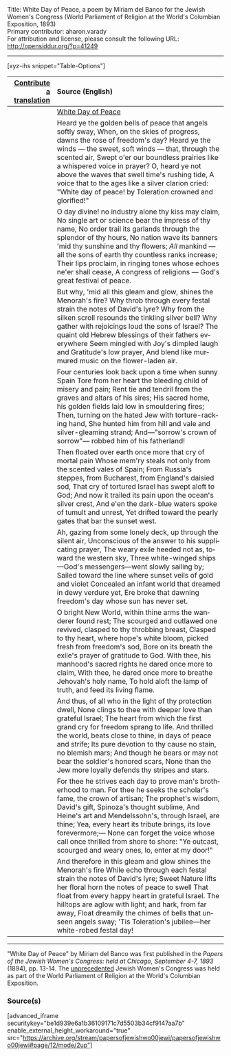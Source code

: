 <html>
<head></head>
<body>
Title: White Day of Peace, a poem by Miriam del Banco for the Jewish Women's Congress (World Parliament of Religion at the World's Columbian Exposition, 1893)<br />
Primary contributor: aharon.varady<br />
For attribution and license, please consult the following URL: <a href="http://opensiddur.org/?p=41249">http://opensiddur.org/?p=41249</a>
<p />
<hr />

[xyz-ihs snippet="Table-Options"]<table style="margin-left: auto; margin-right: auto;" class="draggable">
<thead><tr><th id="x" style="text-align: right;"><a href="/contribute/upload/">Contribute a translation</a></th><th style="text-align: left;">Source (English)</th></tr></thead>
<tbody>
<tr><td style="vertical-align:top;">
<div class="liturgy" lang="he" style="text-align: right;">

</div></td>

<td style="vertical-align:top;">
<div class="english" lang="en" style="text-align: left;">
<u>White Day of Peace</u>
</div></td></tr>


<tr><td style="vertical-align:top;">
<div class="liturgy" lang="he" style="text-align: right;">

</div></td>

<td style="vertical-align:top;">
<div class="english" lang="en" style="text-align: left;">
Heard ye the golden bells of peace that angels softly sway, 
When, on the skies of progress, dawns the rose of freedom's day? 
Heard ye the winds — the sweet, soft winds — that, through the scented air, 
Swept o'er our boundless prairies like a whispered voice in prayer? 
O, heard ye not above the waves that swell time's rushing tide, 
A voice that to the ages like a silver clarion cried: 
"White day of peace! by Toleration crowned and glorified!" 
</div></td></tr>


<tr><td style="vertical-align:top;">
<div class="liturgy" lang="he" style="text-align: right;">

</div></td>

<td style="vertical-align:top;">
<div class="english" lang="en" style="text-align: left;">
O day divine! no industry alone thy kiss may claim, 
No single art or science bear the impress of thy name, 
No order trail its garlands through the splendor of thy hours, 
No nation wave its banners 'mid thy sunshine and thy flowers; 
<em>All</em> mankind — all the sons of earth thy countless ranks increase; 
Their lips proclaim, in ringing tones whose echoes ne'er shall cease, 
A congress of religions — God's great festival of peace. 
</div></td></tr>


<tr><td style="vertical-align:top;">
<div class="liturgy" lang="he" style="text-align: right;">

</div></td>

<td style="vertical-align:top;">
<div class="english" lang="en" style="text-align: left;">
But why, 'mid all this gleam and glow, shines the Menorah's fire? 
Why throb through every festal strain the notes of David's lyre? 
Why from the silken scroll resounds the tinkling silver bell? 
Why gather with rejoicings loud the sons of Israel? 
The quaint old Hebrew blessings of their fathers everywhere 
Seem mingled with Joy's dimpled laugh and Gratitude's low prayer, 
And blend like murmured music on the flower-laden air. 
</div></td></tr>


<tr><td style="vertical-align:top;">
<div class="liturgy" lang="he" style="text-align: right;">

</div></td>

<td style="vertical-align:top;">
<div class="english" lang="en" style="text-align: left;">
Four centuries look back upon a time when sunny Spain 
Tore from her heart the bleeding child of misery and pain; 
Rent tie and tendril from the graves and altars of his sires; 
His sacred home, his golden fields laid low in smouldering fires; 
Then, turning on the hated Jew with torture-racking hand, 
She hunted him from hill and vale and silver-gleaming strand; 
And—"sorrow's crown of sorrow"— robbed him of his fatherland! 
</div></td></tr>


<tr><td style="vertical-align:top;">
<div class="liturgy" lang="he" style="text-align: right;">

</div></td>

<td style="vertical-align:top;">
<div class="english" lang="en" style="text-align: left;">
Then floated over earth once more that cry of mortal pain 
Whose mem'ry steals not only from the scented vales of Spain; 
From Russia's steppes, from Bucharest, from England's daisied sod, 
That cry of tortured Israel has swept aloft to God; 
And now it trailed its pain upon the ocean's silver crest, 
And e'en the dark-blue waters spoke of tumult and unrest, 
Yet drifted toward the pearly gates that bar the sunset west. 
</div></td></tr>


<tr><td style="vertical-align:top;">
<div class="liturgy" lang="he" style="text-align: right;">

</div></td>

<td style="vertical-align:top;">
<div class="english" lang="en" style="text-align: left;">
Ah, gazing from some lonely deck, up through the silent air, 
Unconscious of the answer to his supplicating prayer, 
The weary exile heeded not as, toward the western sky, 
Three white-winged ships—God's messengers—went slowly sailing by; 
Sailed toward the line where sunset veils of gold and violet 
Concealed an infant world that dreamed in dewy verdure yet, 
Ere broke that dawning freedom's day whose sun has never set. 
</div></td></tr>


<tr><td style="vertical-align:top;">
<div class="liturgy" lang="he" style="text-align: right;">

</div></td>

<td style="vertical-align:top;">
<div class="english" lang="en" style="text-align: left;">
O bright New World, within thine arms the wanderer found rest; 
The scourged and outlawed one revived, clasped to thy throbbing breast, 
Clasped to thy heart, where hope's white bloom, picked fresh from freedom's sod, 
Bore on its breath the exile's prayer of gratitude to God. 
With thee, his manhood's sacred rights he dared once more to claim, 
With thee, he dared once more to breathe Jehovah's holy name, 
To hold aloft the lamp of truth, and feed its living flame. 
</div></td></tr>


<tr><td style="vertical-align:top;">
<div class="liturgy" lang="he" style="text-align: right;">

</div></td>

<td style="vertical-align:top;">
<div class="english" lang="en" style="text-align: left;">
And thus, of all who in the light of thy protection dwell, 
None clings to thee with deeper love than grateful Israel; 
The heart from which the first grand cry for freedom sprang to life. 
And thrilled the world, beats close to thine, in days of peace and strife; 
Its pure devotion to thy cause no stain, no blemish mars; 
And though he bears or may not bear the soldier's honored scars, 
None than the Jew more loyally defends thy stripes and stars. 
</div></td></tr>


<tr><td style="vertical-align:top;">
<div class="liturgy" lang="he" style="text-align: right;">

</div></td>

<td style="vertical-align:top;">
<div class="english" lang="en" style="text-align: left;">
For thee he strives each day to prove man's brotherhood to man. 
For thee he seeks the scholar's fame, the crown of artisan; 
The prophet's wisdom, David's gift, Spinoza's thought sublime, 
And Heine's art and Mendelssohn's, through Israel, are thine; 
Yea, every heart its tribute brings, its love forevermore;— 
None can forget the voice whose call once thrilled from shore to shore: 
"Ye outcast, scourged and weary ones, lo, enter at my door!" 
</div></td></tr>


<tr><td style="vertical-align:top;">
<div class="liturgy" lang="he" style="text-align: right;">

</div></td>

<td style="vertical-align:top;">
<div class="english" lang="en" style="text-align: left;">
And therefore in this gleam and glow shines the Menorah's fire 
While echo through each festal strain the notes of David's lyre; 
Sweet Nature lifts her floral horn the notes of peace to swell 
That float from every happy heart in grateful Israel. 
The hilltops are aglow with light; and hark, from far away, 
Float dreamily the chimes of bells that unseen angels sway; 
'Tis Toleration's jubilee—her white-robed festal day! 
</div></td></tr>
</tbody></table>

<hr />

"White Day of Peace" by Miriam del Banco was first published in the <em>Papers of the Jewish Women's Congress: held at Chicago, September 4-7, 1893</em> (1894), pp. 13-14. The <a href="https://jwa.org/thisweek/sep/04/1893/jewish-womens-congress">unprecedented</a> Jewish Women's Congress was held as part of the World Parliament of Religion at the World's Columbian Exposition.

<h3>Source(s)</h3>

[advanced_iframe securitykey="be1d939e6a1b36109171c7d5503b34cf9147aa7b" enable_external_height_workaround="true" src="https://archive.org/stream/papersofjewishwo00jewi/papersofjewishwo00jewi#page/12/mode/2up"]

&nbsp;
</body>
</html>